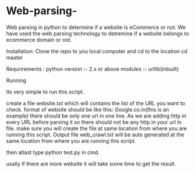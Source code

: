 # Web-parsing-
Web parsing in python to determine if a website is eCommerce or not. We have used the web parsing technology to detremine if a website belongs to ecommerce domain or not.

Installation:
Clone the repo to you local computer and cd to the location
cd master

Requrirements :
python version :- 2.x or above
modules :- urllib(inbuilt)

Running

Its very simple to run this script. 

create a file website.txt which will contains the list of the URL you want to check.
format of website should be like this: Google.co.in(this is an example)
there should be only one url in one line.
As we are adding http in every URL before parsing it so there should not be any http in your url in file.
make sure you will create the file at same location from where you are running this script.
Output file web_crawl.txt will be auto generated at the same location from where you are running this script.

then atlast type python test.py in cmd. 

usally if there are more website it will take some time to get the result.

